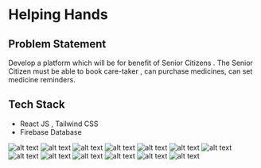 # Helping Hands
## Problem Statement
Develop a platform which will be for benefit of Senior Citizens . The Senior Citizen must be able to book care-taker , can purchase medicines, can set medicine reminders. 

## Tech Stack
- React JS , Tailwind CSS
- Firebase Database
  
![alt text](<public/images/Screenshot 2024-04-19 115507.png>)
![alt text](<public/images/Screenshot 2024-04-19 115616.png>)
![alt text](<public/images/Screenshot 2024-04-19 115737.png>)
![alt text](<public/images/Screenshot 2024-04-19 115854.png>)
![alt text](<public/images/Screenshot 2024-04-19 120046.png>)
![alt text](<public/images/Screenshot 2024-04-19 120149.png>)
![alt text](<public/images/Screenshot 2024-04-19 120305.png>)
![alt text](<public/images/Screenshot 2024-04-19 120414.png>)
![alt text](<public/images/Screenshot 2024-04-19 120611.png>)
![alt text](<public/images/Screenshot 2024-04-19 120926.png>)
![alt text](<public/images/Screenshot 2024-04-19 121026.png>)
![alt text](<public/images/Screenshot 2024-04-19 121144.png>)
![alt text](<public/images/Screenshot 2024-04-19 123917.png>)
